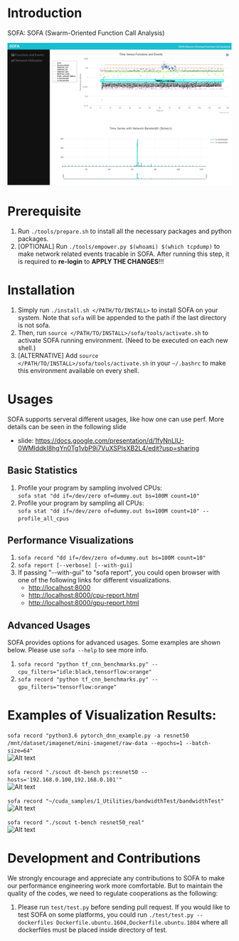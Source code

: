 # Introduction
SOFA: SOFA (Swarm-Oriented Function Call Analysis)     

![Alt text](./figures/sofa.png)
    
# Prerequisite
1. Run `./tools/prepare.sh` to install all the necessary packages and python packages.
2. [OPTIONAL] Run `./tools/empower.py $(whoami) $(which tcpdump)` to make network related events tracable in SOFA. After running this step, it is required to __re-login__ to __APPLY THE CHANGES__!!!

# Installation
1. Simply run `./install.sh </PATH/TO/INSTALL>` to install SOFA on your system. Note that `sofa` will be appended to the path if the last directory is not sofa.
2. Then, run `source </PATH/TO/INSTALL>/sofa/tools/activate.sh` to activate SOFA running environment. (Need to be executed on each new shell.)
3. [ALTERNATIVE] Add `source </PATH/TO/INSTALL>/sofa/tools/activate.sh` in your `~/.bashrc` to make this environment available on every shell.

# Usages
SOFA supports serveral different usages, like how one can use perf. More details can be seen in the following slide   
* slide: https://docs.google.com/presentation/d/1fyNnLlU-0WMIddkI8hgYn0Tg1vbP9i7VuXSPIsXB2L4/edit?usp=sharing   



## Basic Statistics
1. Profile your program by sampling involved CPUs:   
    `sofa stat "dd if=/dev/zero of=dummy.out bs=100M count=10"`    
2. Profile your program by sampling all CPUs:   
    `sofa stat "dd if=/dev/zero of=dummy.out bs=100M count=10" --profile_all_cpus`   


## Performance Visualizations
1. `sofa record "dd if=/dev/zero of=dummy.out bs=100M count=10"`
2. `sofa report [--verbose] [--with-gui]` 
3.  If passing "--with-gui" to "sofa report", you could open browser with one of the following links for different visualizations.
    * [http://localhost:8000](http://localhost:8000)
    * [http://localhost:8000/cpu-report.html](http://localhost:8000/cpu-report.html)
    * [http://localhost:8000/gpu-report.html](http://localhost:8000/gpu-report.html)


## Advanced Usages
SOFA provides options for advanced usages. Some examples are shown below. Please use `sofa --help` to see more info.  
1. `sofa record "python tf_cnn_benchmarks.py" --cpu_filters="idle:black,tensorflow:orange"`   
2. `sofa record "python tf_cnn_benchmarks.py" --gpu_filters="tensorflow:orange"`  


# Examples of Visualization Results:
`sofa record "python3.6 pytorch_dnn_example.py -a resnet50 /mnt/dataset/imagenet/mini-imagenet/raw-data --epochs=1 --batch-size=64"`   
![Alt text](./figures/pytorch_resnet50.png)

`sofa record "./scout dt-bench ps:resnet50 --hosts='192.168.0.100,192.168.0.101'"`   
![Alt text](./figures/sofa_network.png)

`sofa record "~/cuda_samples/1_Utilities/bandwidthTest/bandwidthTest"`  
![Alt text](./figures/bandwidth.png)

`sofa record "./scout t-bench resnet50_real"`   
![Alt text](./figures/realdata.png)


# Development and Contributions
We strongly encourage and appreciate any contributions to SOFA to make our performance engineering work more comfortable. 
But to maintain the quality of the codes, we need to regulate cooperations as the following:   
1. Please run `test/test.py` before sending pull request. If you would like to test SOFA on some platforms, you could run `./test/test.py --dockerfiles Dockerfile.ubuntu.1604,Dockerfile.ubuntu.1804` where all dockerfiles must be placed inside directory of test.
